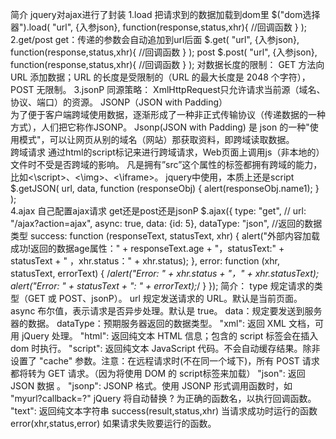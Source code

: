 简介
    jquery对ajax进行了封装
1.load
    把请求到的数据加载到dom里
        $("dom选择器").load(
            "url",
            {入参json},
            function(response,status,xhr){ //回调函数 }
        );
2.get/post
    get：传递的参数会自动追加到url后面
        $.get(
             "url",
            {入参json},
            function(response,status,xhr){ //回调函数 }
        );
    post
        $.post(
             "url",
            {入参json},
            function(response,status,xhr){ //回调函数 }
        );
    对数据长度的限制：
        GET 方法向 URL 添加数据；URL 的长度是受限制的（URL 的最大长度是 2048 个字符），
        POST 无限制。
3.jsonP
    同源策略：
        XmlHttpRequest只允许请求当前源（域名、协议、端口）的资源。
    JSONP（JSON with Padding）  
        为了便于客户端跨域使用数据，逐渐形成了一种非正式传输协议（传递数据的一种方式），人们把它称作JSONP。
        Jsonp(JSON with Padding) 是 json 的一种"使用模式"，可以让网页从别的域名（网站）那获取资料，即跨域读取数据。       
    跨域请求
        通过html的script标记来进行跨域请求，Web页面上调用js（非本地的）文件时不受是否跨域的影响。
        凡是拥有”src”这个属性的标签都拥有跨域的能力，比如<\script>、<\img>、<\iframe>。
    jquery中使用，本质上还是script
        $.getJSON(
            url,
            data,
            function (responseObj) {
                alert(responseObj.name1);
            }
        );   
4.ajax
    自己配置ajax请求 get还是post还是jsonP
    $.ajax({
        type: "get", //
        url: "/ajax?action=ajax",
        async: true,
        data: {id: 5},
        dataType: "json", //返回的数据类型
        success: function (responseText, statusText, xhr) {
            alert("外部内容加载成功!返回的数据age属性：" + responseText.age + "，statusText:" + statusText + " ，xhr.status：" + xhr.status);
        },
        error: function (xhr, statusText, errorText) {
            /*alert("Error: " + xhr.status + "，" + xhr.statusText);
            alert("Error: " + statusText + ": " + errorText);*/
        }
    });
    简介：
        type 规定请求的类型（GET 或 POST、jsonP）。
        url	规定发送请求的 URL。默认是当前页面。
        async	布尔值，表示请求是否异步处理。默认是 true。
        data：规定要发送到服务器的数据。
        dataType：预期服务器返回的数据类型。
            "xml": 返回 XML 文档，可用 jQuery 处理。
            "html": 返回纯文本 HTML 信息；包含的 script 标签会在插入 dom 时执行。
            "script": 返回纯文本 JavaScript 代码。不会自动缓存结果。除非设置了 "cache" 参数。注意：在远程请求时(不在同一个域下)，所有 POST 请求都将转为 GET 请求。（因为将使用 DOM 的 script标签来加载）
            "json": 返回 JSON 数据 。
            "jsonp": JSONP 格式。使用 JSONP 形式调用函数时，如 "myurl?callback=?" jQuery 将自动替换 ? 为正确的函数名，以执行回调函数。
            "text": 返回纯文本字符串
        success(result,status,xhr)	当请求成功时运行的函数
        error(xhr,status,error)	如果请求失败要运行的函数。